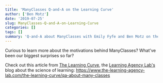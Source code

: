 ```yaml
---
title: 'ManyClasses Q-and-A on the Learning Curve'
author: ['Ben Motz']
date: '2019-07-25'
slug: ManyClasses-Q-and-A-on-Learning-Curve
categories: []
tags: []
summary: 'Q-and-A about ManyClasses with Emily Fyfe and Ben Motz on the Learning Curve Blog'
---
```


Curious to learn more about the motivations behind ManyClasses?  What've been our biggest surprises so far?  

Check out this article from [The Learning Curve](https://www.the-learning-agency-lab.com/the-learning-curve), the [Learning Agency Lab's](https://www.the-learning-agency-lab.com/) blog about the science of learning:
https://www.the-learning-agency-lab.com/the-learning-curve/qa-about-many-classes
